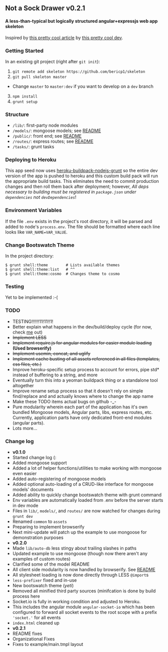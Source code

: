## Not a Sock Drawer v0.2.1
#### A less-than-typical but logically structured angular+expressjs web app skeleton

Inspired by [this pretty cool article](http://cliffmeyers.com/blog/2013/4/21/code-organization-angularjs-javascript)
by [this pretty cool dev](https://twitter.com/cliffmeyers).

### Getting Started

In an existing git project (right after `git init`):

 1. `git remote add skeleton https://github.com/bericp1/skeleton`
 2. `git pull skeleton master`
  * Change `master` to `master:dev` if you want to develop on a `dev` branch
 3. `npm install`
 4. `grunt setup`

### Structure

 * `/lib/`:     first-party node modules
 * `/models/`:  mongoose models; see [README](models/ "models/")
 * `/public/`:  front end; see [README](public/ "public/")
 * `/routes/`:  express routes; see [README](routes/ "routes/")
 * `/tasks/`:   grunt tasks

### Deploying to Heroku

This app seed now uses [heroku-buildpack-nodejs-grunt](https://github.com/mbuchetics/heroku-buildpack-nodejs-grunt) so
the entire dev version of the app is pushed to heroku and this custom build pack will run the appropriate build tasks.
This eliminates the need to commit production changes and then roll them back after deployment; however, *All deps
necessary to building must be registered in `package.json` under `dependencies` not `devDependencies`*!

### Environment Variables

If the file `.env` exists in the project's root directory, it will be parsed and added to node's `process.env`. The
file should be formatted where each line looks like `VAR_NAME=VAR_VALUE`.

### Change Bootswatch Theme

In the project directory:

    $ grunt shell:theme        # Lists available themes
    $ grunt shell:theme:list   # ^^
    $ grunt shell:theme:cosmo  # Changes theme to cosmo


### Testing

Yet to be implemented :-(

### TODO

 * TESTING!!!!!!11!11!!1!
 * Better explain what happens in the dev/build/deploy cycle (for now, check [me](./Gruntfile.js "the Gruntfile") out)
 * ~~Implement LESS~~
 * ~~Implement require.js for angular modules for easier module loading~~ **(Used browserify)**
 * ~~Implement usemin, concat, and uglify~~
 * ~~Implement cache busting of all assets referenced in all files (templates, css files, etc.)~~
 * Improve heroku-specific setup process to account for errors, pipe std* instead of buffering to a string, and more
 * Eventually turn this into a yeoman buildpack thing or a standalone tool altogether
 * Improve rename setup process so that it doesn't rely on simple find/replace and and actually knows where to change the app name
 * Make these TODO items actual bugs on github -_-
 * Pure modularity wherein each part of the application has it's own bundled Mongoose models, Angular parts, libs, express
   routes, etc. Currently, application parts have only dedicated front-end modules (angular parts).
 * Lots more...

### Change log

 - **v0.1.0**
  - Started change log (:
  - Added mongoose support
  - Added a lot of helper functions/utilities to make working with mongoose even easier
  - Added auto-registering of mongoose models
  - Added optional auto-loading of a CRUD-like interface for mongoose models' documents
  - Added ability to quickly change bootswatch theme with grunt command
  - Env variables are automatically loaded from .env before the server starts in dev mode
  - Files in `lib/`, `models/`, and `routes/` are now watched for changes during `grunt dev`
  - Renamed `common` to `assets`
  - Preparing to implement browserify
  - Next mini-update will patch up the example to use mongoose for demonstration purposes
 - **v0.2.0**
  - Made `lib/auto-db` less stingy about trailing slashes in paths
  - Updated example to use mongoose (though now there aren't any examples of custom routes)
  - Clarified some of the model README
  - All client side modularity is now handled by browserify. See [README](public/)
  - All stylesheet loading is now done directly through LESS `@import`s
  - `less-prefixer` fixed and in-use
  - New bootswatch theme (*yeti*)
  - Removed all minified third party sources (minifcation is done by build process here
  - Socket.io is fully in working condition and adjusted to Heroku.
   - This includes the angular module `angular-socket-io` which has been configured to forward all socket events to the
     root scope with a prefix `'socket.'` for all events
  - `index.html` cleaned up
 - **v0.2.1**
  - README fixes
  - Organizational Fixes
  - Fixes to example/main.tmpl layout